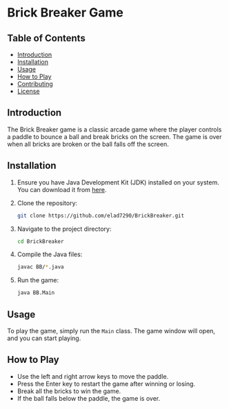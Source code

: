 # Brick Breaker Game

## Table of Contents
- [Introduction](#introduction)
- [Installation](#installation)
- [Usage](#usage)
- [How to Play](#how-to-play)
- [Contributing](#contributing)
- [License](#license)

## Introduction
The Brick Breaker game is a classic arcade game where the player controls a paddle to bounce a ball and break bricks on the screen. The game is over when all bricks are broken or the ball falls off the screen.

## Installation
1. Ensure you have Java Development Kit (JDK) installed on your system. You can download it from [here](https://www.oracle.com/java/technologies/javase-downloads.html).

2. Clone the repository:
    ```bash
    git clone https://github.com/elad7290/BrickBreaker.git
    ```

3. Navigate to the project directory:
    ```bash
    cd BrickBreaker
    ```

4. Compile the Java files:
    ```bash
    javac BB/*.java
    ```

5. Run the game:
    ```bash
    java BB.Main
    ```

## Usage
To play the game, simply run the `Main` class. The game window will open, and you can start playing.

## How to Play
- Use the left and right arrow keys to move the paddle.
- Press the Enter key to restart the game after winning or losing.
- Break all the bricks to win the game.
- If the ball falls below the paddle, the game is over.

